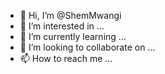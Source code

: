 - 👋 Hi, I’m @ShemMwangi
- 👀 I’m interested in ...
- 🌱 I’m currently learning ...
- 💞️ I’m looking to collaborate on ...
- 📫 How to reach me ...

<!---
ShemMwangi/ShemMwangi is a ✨ special ✨ repository because its `README.md` (this file) appears on your GitHub profile.
You can click the Preview link to take a look at your changes.
---
